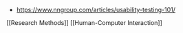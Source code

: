   - https://www.nngroup.com/articles/usability-testing-101/

[[Research Methods]] [[Human-Computer Interaction]]